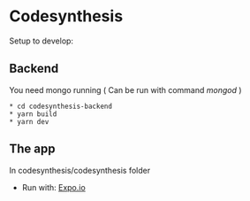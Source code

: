# Codesynthesis

Setup to develop:

## Backend
You need mongo running 
( Can be run with command *mongod* )

	* cd codesynthesis-backend
	* yarn build
	* yarn dev

## The app
In codesynthesis/codesynthesis folder

* Run with: [Expo.io](https://expo.io/)